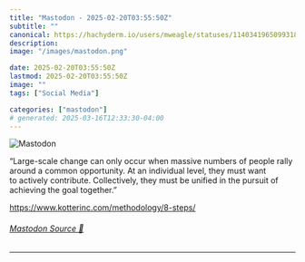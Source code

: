 ```yaml
---
title: "Mastodon - 2025-02-20T03:55:50Z"
subtitle: ""
canonical: https://hachyderm.io/users/mweagle/statuses/114034196509931819
description:
image: "/images/mastodon.png"

date: 2025-02-20T03:55:50Z
lastmod: 2025-02-20T03:55:50Z
image: ""
tags: ["Social Media"]

categories: ["mastodon"]
# generated: 2025-03-16T12:33:30-04:00
---
```

![Mastodon](/images/mastodon.png)

<p>“Large-scale change can only occur when massive numbers of people rally around a common opportunity. At an individual level, they must want to actively contribute. Collectively, they must be unified in the pursuit of achieving the goal together.”</p><p><a href="https://www.kotterinc.com/methodology/8-steps/" target="_blank" rel="nofollow noopener noreferrer" translate="no"><span class="invisible">https://www.</span><span class="ellipsis">kotterinc.com/methodology/8-st</span><span class="invisible">eps/</span></a></p>


###### [Mastodon Source 🐘](https://hachyderm.io/@mweagle/114034196509931819)

___
